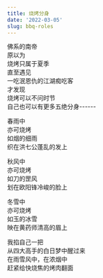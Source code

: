 ```yaml
---
title: 烧烤分身
date: '2022-03-05'
slug: bbq-roles
---
```


佛系的南帝  
原以为  
烧烤只属于夏季  
直至遇见  
一吃泯恩仇的江湖痴吃客  
才发现  
烧烤可以不问时节  
自己也可以有更多五绝分身------

春雨中  
亦可烧烤  
如烟的细雨  
织在洪七公蓬乱的发上

秋风中  
亦可烧烤  
如刀的罡风  
划在欧阳锋冷峻的脸上

冬雪中  
亦可烧烤  
如玉的冰雪  
映在黄药师清高的眉上

我掐自己一把  
从四大高手的白日梦中醒过来  
在雨雪风中，在浓烟中  
赶紧给快烧焦的烤肉翻面

<!--# 去年圣诞节时，杨阿姨公司发的职工礼物是烤肉（生的）；因为他们家是炭烤炉，冬天生火太麻烦，所以就拿到我家来了，用煤气不需要生火，直接烤就可以了。那之后我们聚餐，我便第一次在雪中烤了一次肉带过去，然后发现烧烤可以不受限于季节和天气。打开这道闸门之后一发不可收拾，过去几个月里烤了好多次了，哪怕天气经常很冷。今天是下雨天，我也一样烤了一盆排骨带给他们。我觉得在雪中烤肉有黄药师之风，在雨中烤肉有洪七公之风，于是自己脑补全了东邪西毒南帝北丐。厉害啊我。只是经常不及时出去看火，导致肉容易着火烧焦（尤其肥肉多的时候）。 -->
